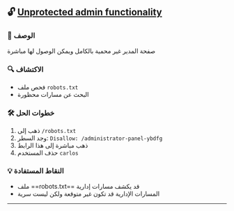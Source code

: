 ## 🔓 [Unprotected admin functionality](https://portswigger.net/web-security/access-control/lab-unprotected-admin-functionality)
### 📝 الوصف
صفحة المدير غير محمية بالكامل ويمكن الوصول لها مباشرة

### 🔍 الاكتشاف
- فحص ملف `robots.txt`
- البحث عن مسارات محظورة

### 🛠️ خطوات الحل
1. ذهب إلى `/robots.txt`
2. وجد السطر: `Disallow: /administrator-panel-ybdfg`
3. ذهب مباشرة إلى هذا الرابط
4. حذف المستخدم `carlos`

### 💡 النقاط المستفادة
- ملف ==robots.txt== قد يكشف مسارات إدارية
- المسارات الإدارية قد تكون غير متوقعة ولكن ليست سرية

- ---
